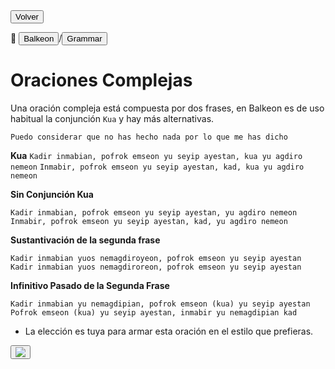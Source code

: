 <button class="button-82-pushable" role="button" onclick="history.back()">
  <span class="button-82-shadow"></span>
  <span class="button-82-edge"></span>
  <span class="button-82-front text">
  Volver
 </span> </button>

📂 <button class="button-16" role="button" onclick="location.href='../../index'">Balkeon</button>/<button class="button-16" role="button" onclick="location.href='../index'">Grammar</button>

# Oraciones Complejas

Una oración compleja está compuesta por dos frases, en Balkeon es de uso habitual la conjunción `Kua` y hay más alternativas.

`Puedo considerar que no has hecho nada por lo que me has dicho`

**Kua**
`Kadir inmabian, pofrok emseon yu seyip ayestan, kua yu agdiro nemeon`
`Inmabir, pofrok emseon yu seyip ayestan, kad, kua yu agdiro nemeon`

**Sin Conjunción Kua**

`Kadir inmabian, pofrok emseon yu seyip ayestan, yu agdiro nemeon`
`Inmabir, pofrok emseon yu seyip ayestan, kad, yu agdiro nemeon`

**Sustantivación de la segunda frase**

`Kadir inmabian yuos nemagdiroyeon, pofrok emseon yu seyip ayestan`
`Kadir inmabian yuos nemagdiroreon, pofrok emseon yu seyip ayestan`

**Infinitivo Pasado de la Segunda Frase**

`Kadir inmabian yu nemagdipian, pofrok emseon (kua) yu seyip ayestan`
`Pofrok emseon (kua) yu seyip ayestan, inmabir yu nemagdipian kad`

- La elección es tuya para armar esta oración en el estilo que prefieras.


<button class="button-17" role="button" onclick="langRedirect('es')"><img src="https://img.icons8.com/?size=35&id=95094&format=png&color=000000"/></button> 

